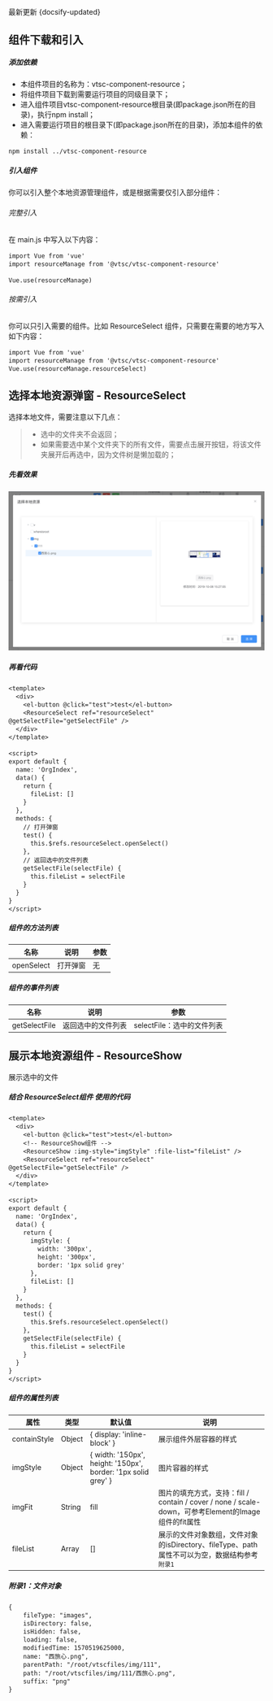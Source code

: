 最新更新 {docsify-updated}

## 组件下载和引入

##### 添加依赖
* 本组件项目的名称为：vtsc-component-resource；
* 将组件项目下载到需要运行项目的同级目录下；
* 进入组件项目vtsc-component-resource根目录(即package.json所在的目录)，执行npm install；
* 进入需要运行项目的根目录下(即package.json所在的目录)，添加本组件的依赖：
```
npm install ../vtsc-component-resource
```

##### 引入组件
你可以引入整个本地资源管理组件，或是根据需要仅引入部分组件：

###### 完整引入

在 main.js 中写入以下内容：

```
import Vue from 'vue'
import resourceManage from '@vtsc/vtsc-component-resource'

Vue.use(resourceManage)
```

###### 按需引入

你可以只引入需要的组件。比如 ResourceSelect 组件，只需要在需要的地方写入如下内容：

```
import Vue from 'vue'
import resourceManage from '@vtsc/vtsc-component-resource'
Vue.use(resourceManage.resourceSelect)
```

## 选择本地资源弹窗 - ResourceSelect

选择本地文件，需要注意以下几点：
> * 选中的文件夹不会返回；
> * 如果需要选中某个文件夹下的所有文件，需要点击展开按钮，将该文件夹展开后再选中，因为文件树是懒加载的；

##### 先看效果

![logo](../../../_media/ResourceSelect.png)

##### 再看代码

```
<template>
  <div>
    <el-button @click="test">test</el-button>
    <ResourceSelect ref="resourceSelect" @getSelectFile="getSelectFile" />
  </div>
</template>

<script>
export default {
  name: 'OrgIndex',
  data() {
    return {
      fileList: []
    }
  },
  methods: {
    // 打开弹窗
    test() {
      this.$refs.resourceSelect.openSelect()
    },
    // 返回选中的文件列表
    getSelectFile(selectFile) {
      this.fileList = selectFile
    }
  }
}
</script>

```

##### 组件的方法列表

|          名称          |    说明     |            参数              |
| ---------------------- | -------------- | ----------------------------|
| openSelect | 打开弹窗 | 无 |

##### 组件的事件列表

|          名称          |    说明     |            参数              |
| ---------------------- | -------------- | ----------------------------|
| getSelectFile | 返回选中的文件列表 | selectFile：选中的文件列表 |

## 展示本地资源组件 - ResourceShow

展示选中的文件

##### 结合 ResourceSelect组件 使用的代码

```
<template>
  <div>
    <el-button @click="test">test</el-button>
    <!-- ResourceShow组件 -->
    <ResourceShow :img-style="imgStyle" :file-list="fileList" />
    <ResourceSelect ref="resourceSelect" @getSelectFile="getSelectFile" />
  </div>
</template>

<script>
export default {
  name: 'OrgIndex',
  data() {
    return {
      imgStyle: {
        width: '300px',
        height: '300px',
        border: '1px solid grey'
      },
      fileList: []
    }
  },
  methods: {
    test() {
      this.$refs.resourceSelect.openSelect()
    },
    getSelectFile(selectFile) {
      this.fileList = selectFile
    }
  }
}
</script>
```

##### 组件的属性列表

|          属性          |    类型     |  默认值 |            说明              |
| ---------------------- | -------------- | ---------- | ----------------------------|
| containStyle | Object | { display: 'inline-block' } | 展示组件外层容器的样式 |
| imgStyle | Object | { width: '150px', height: '150px', border: '1px solid grey' } | 图片容器的样式 |
| imgFit | String | fill | 图片的填充方式，支持：fill / contain / cover / none / scale-down，可参考Element的Image组件的fit属性 |
| fileList | Array | [] | 展示的文件对象数组，文件对象的isDirectory、fileType、path属性不可以为空，数据结构参考`附录1`  |

##### 附录1：文件对象
```
{
    fileType: "images",
    isDirectory: false,
    isHidden: false,
    loading: false,
    modifiedTime: 1570519625000,
    name: "西旅心.png",
    parentPath: "/root/vtscfiles/img/111",
    path: "/root/vtscfiles/img/111/西旅心.png",
    suffix: "png"
}
```